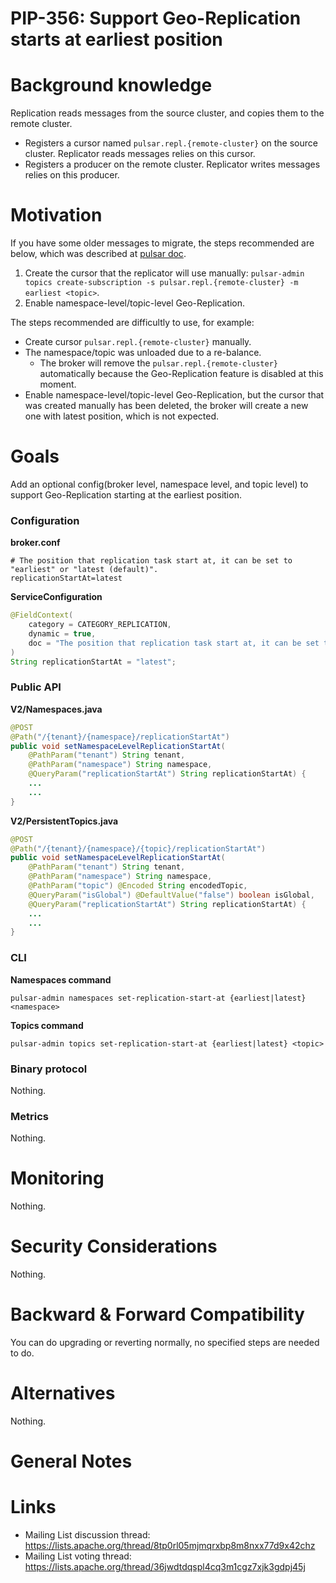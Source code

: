 # PIP-356: Support Geo-Replication starts at earliest position

# Background knowledge

Replication reads messages from the source cluster, and copies them to the remote cluster.
- Registers a cursor named `pulsar.repl.{remote-cluster}` on the source cluster. Replicator reads messages relies on this cursor.
- Registers a producer on the remote cluster. Replicator writes messages relies on this producer.

# Motivation

If you have some older messages to migrate, the steps recommended are below, which was described at [pulsar doc](https://pulsar.apache.org/docs/3.2.x/administration-geo/#migrate-data-between-clusters-using-geo-replication).
1. Create the cursor that the replicator will use manually: `pulsar-admin topics create-subscription -s pulsar.repl.{remote-cluster} -m earliest <topic>`.
2. Enable namespace-level/topic-level Geo-Replication.

The steps recommended are difficultly to use, for example:
- Create cursor `pulsar.repl.{remote-cluster}` manually.
- The namespace/topic was unloaded due to a re-balance.
  - The broker will remove the `pulsar.repl.{remote-cluster}` automatically because the Geo-Replication feature is disabled at this moment.
- Enable namespace-level/topic-level Geo-Replication, but the cursor that was created manually has been deleted, the broker will create a new one with latest position, which is not expected.


# Goals
Add an optional config(broker level, namespace level, and topic level) to support Geo-Replication starting at the earliest position.

### Configuration

**broker.conf**
```properties
# The position that replication task start at, it can be set to "earliest" or "latest (default)".
replicationStartAt=latest
```

**ServiceConfiguration**
```java
@FieldContext(
    category = CATEGORY_REPLICATION,
    dynamic = true,
    doc = "The position that replication task start at, it can be set to earliest or latest (default)."
)
String replicationStartAt = "latest";
```

### Public API

**V2/Namespaces.java**
```java
@POST
@Path("/{tenant}/{namespace}/replicationStartAt")
public void setNamespaceLevelReplicationStartAt(
    @PathParam("tenant") String tenant,
    @PathParam("namespace") String namespace,
    @QueryParam("replicationStartAt") String replicationStartAt) {
    ...
    ...
}
```

**V2/PersistentTopics.java**
```java
@POST
@Path("/{tenant}/{namespace}/{topic}/replicationStartAt")
public void setNamespaceLevelReplicationStartAt(
    @PathParam("tenant") String tenant,
    @PathParam("namespace") String namespace,
    @PathParam("topic") @Encoded String encodedTopic,
    @QueryParam("isGlobal") @DefaultValue("false") boolean isGlobal,
    @QueryParam("replicationStartAt") String replicationStartAt) {
    ...
    ...
}
```

### CLI

**Namespaces command**
```shell
pulsar-admin namespaces set-replication-start-at {earliest|latest} <namespace>
```

**Topics command**
```shell
pulsar-admin topics set-replication-start-at {earliest|latest} <topic>
```

### Binary protocol

Nothing.

### Metrics

Nothing.

# Monitoring

Nothing.

# Security Considerations

Nothing.

# Backward & Forward Compatibility

You can do upgrading or reverting normally, no specified steps are needed to do.

# Alternatives

Nothing.

# General Notes

# Links
* Mailing List discussion thread: https://lists.apache.org/thread/8tp0rl05mjmqrxbp8m8nxx77d9x42chz
* Mailing List voting thread: https://lists.apache.org/thread/36jwdtdqspl4cq3m1cgz7xjk3gdpj45j
